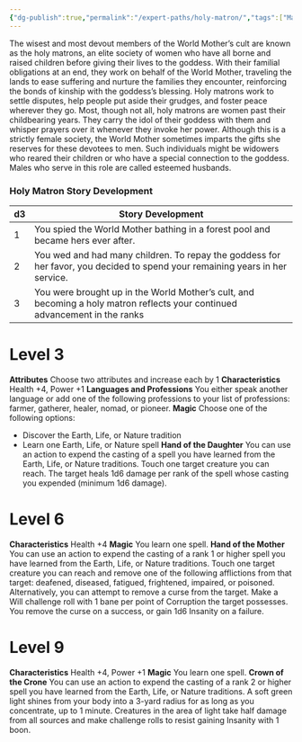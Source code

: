 ```yaml
---
{"dg-publish":true,"permalink":"/expert-paths/holy-matron/","tags":["Magic"]}
---
```


The wisest and most devout members of the World Mother’s cult are known as the holy matrons, an elite society of women who have all borne and raised children before giving their lives to the goddess. With their familial obligations at an end, they work on behalf of the World Mother, traveling the lands to ease suffering and nurture the families they encounter, reinforcing the bonds of kinship with the goddess’s blessing. Holy matrons work to settle disputes, help people put aside their grudges, and foster peace wherever they go.
Most, though not all, holy matrons are women past their childbearing years. They carry the idol of their goddess with them and whisper prayers over it whenever they invoke her power. Although this is a strictly female society, the World Mother sometimes imparts the gifts she reserves for these devotees to men. Such individuals might be widowers who reared their children or who have a special connection to the goddess. Males who serve in this role are called esteemed husbands.
### Holy Matron Story Development

| d3  | Story Development                                                                                                            |
| --- | ---------------------------------------------------------------------------------------------------------------------------- |
| 1   | You spied the World Mother bathing in a forest pool and became hers ever after.                                              |
| 2   | You wed and had many children. To repay the goddess for her favor, you decided to spend your remaining years in her service. |
| 3   | You were brought up in the World Mother’s cult, and becoming a holy matron reflects your continued advancement in the ranks  |
# Level 3
**Attributes** Choose two attributes and increase each by 1
**Characteristics** Health +4, Power +1
**Languages and Professions** You either speak another language or add one of the following professions to your list of professions: farmer, gatherer, healer, nomad, or pioneer.
**Magic** Choose one of the following options:
- Discover the Earth, Life, or Nature tradition
- Learn one Earth, Life, or Nature spell
**Hand of the Daughter** You can use an action to expend the casting of a spell you have learned from the Earth, Life, or Nature traditions. Touch one target creature you can reach. The target heals 1d6 damage per rank of the spell whose casting you expended (minimum 1d6 damage).
# Level 6
**Characteristics** Health +4
**Magic** You learn one spell.
**Hand of the Mother** You can use an action to expend the casting of a rank 1 or higher spell you have learned from the Earth, Life, or Nature traditions. Touch one target creature you can reach and remove one of the following afflictions from that target:
deafened, diseased, fatigued, frightened, impaired, or poisoned. Alternatively, you can attempt to remove a curse from the target. Make a Will challenge roll with 1 bane per point of Corruption the target possesses. You remove the curse on a success, or gain 1d6 Insanity on a failure.
# Level 9
**Characteristics** Health +4, Power +1
**Magic** You learn one spell.
**Crown of the Crone** You can use an action to expend the casting of a rank 2 or higher spell you have learned from the Earth, Life, or Nature traditions. A soft green light shines from your body into a 3-yard radius for as long as you concentrate, up to 1 minute. Creatures in the area of light take half damage from all sources and make challenge rolls to resist gaining Insanity with 1 boon.